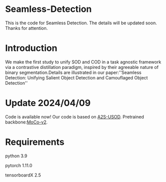 # Seamless-Detection
This is the code for Seamless Detection.
The details will be updated soon.
Thanks for attention.

# Introduction
We make the first study to unify SOD and COD in a task agnostic framework via a contrastive distillation paradigm, inspired by their agreeable nature of binary segmentation.Details are illustrated in our paper:''Seamless Detection: Unifying Salient Object Detection and Camouflaged Object Detection''

# Update 2024/04/09
Code is available now!
Our code is based on [A2S-USOD](https://github.com/moothes/A2S-USOD).
Pretrained backbone:[MoCo-v2](https://github.com/facebookresearch/moco).

# Requirements
python 3.9

pytorch 1.11.0

tensorboardX 2.5



